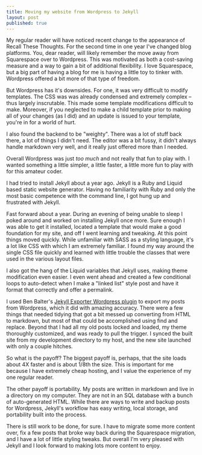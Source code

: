 ```yaml
---
title: Moving my website from Wordpress to Jekyll
layout: post
published: true
---
```

My regular reader will have noticed recent change to the appearance of Recall These Thoughts. For the second time in one year I've changed blog platforms. You, dear reader, will likely remember the move away from Squarespace over to Wordpress. This was motivated as both a cost-saving measure and a way to gain a bit of additional flexibility. I love Squarespace, but a big part of having a blog for me is having a little toy to tinker with. Wordpress offered a bit more of that type of freedom.  

But Wordpress has it's downsides. For one, it was very difficult to modify templates. The CSS was was already condensed and extremely complex – thus largely inscrutable. This made some template modifications difficult to make. Moreover, if you neglected to make a child template prior to making all of your changes (as I did) and an update is issued to your template, you're in for a world of hurt.

I also found the backend to be "weighty". There was a lot of stuff back there, a lot of things I didn't need. The editor was a bit fussy, it didn't always handle markdown very well, and it really just offered more than I needed.

Overall Wordpress was just *too much* and not really that fun to play with. I wanted something a little simpler, a little faster, a little more fun to play with for this amateur coder.

I had tried to install Jekyll about a year ago. Jekyll is a Ruby and Liquid based static website generator. Having no familiarity with Ruby and only the most basic competence with the command line, I got hung up and frustrated with Jekyll.

Fast forward about a year. During an evening of being unable to sleep I poked around and worked on installing Jekyll once more. Sure enough I was able to get it installed, located a template that would make a good foundation for my site, and off I went learning and tweaking. At this point things moved quickly. While unfamiliar with SASS as a styling language, it's a lot like CSS with which I am extremely familiar. I found my way around the single CSS file quickly and learned with little trouble the classes that were used in the various layout files.

I also got the hang of the Liquid variables that Jekyll uses, making theme modification even easier. I even went ahead and created a few conditional loops to auto-detect when I make a "linked list" style post and have it format that correctly and offer a permalink.

I used Ben Balter's [Jekyll Exporter Wordpress plugin](https://wordpress.org/plugins/jekyll-exporter/) to export my posts from Wordpress, which it did with amazing accuracy. There were a few things that needed tidying that got a bit messed up converting from HTML to markdown, but most of that could be accomplished using find and replace. Beyond that I had all my old posts locked and loaded, my theme thoroughly customized, and was ready to pull the trigger. I synced the built site from my development directory to my host, and the new site launched with only a couple hitches.

So what is the payoff? The biggest payoff is, perhaps, that the site loads about 4X faster and is about 1/8th the size. This is important for me because I have extremely cheap hosting, and I value the experience of my one regular reader.

The other payoff is portability. My posts are written in markdown and live in a directory on my computer. They are not in an SQL database with a bunch of auto-generated HTML. While there are ways to write and backup posts for Wordpress, Jekyll's workflow has easy writing, local storage, and portability built into the process.

There is still work to be done, for sure. I have to migrate some more content over, fix a few posts that broke way back during the Squarespace migration, and I have a lot of little styling tweaks. But overall I'm very pleased with Jekyll and I look forward to making lots more content to enjoy.
